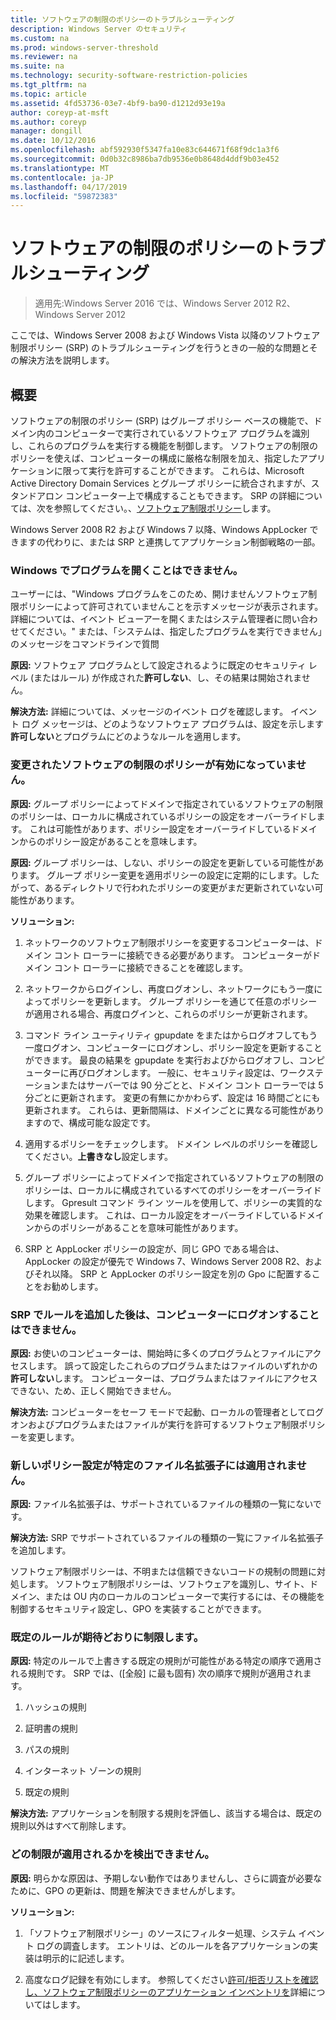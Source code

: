 ```yaml
---
title: ソフトウェアの制限のポリシーのトラブルシューティング
description: Windows Server のセキュリティ
ms.custom: na
ms.prod: windows-server-threshold
ms.reviewer: na
ms.suite: na
ms.technology: security-software-restriction-policies
ms.tgt_pltfrm: na
ms.topic: article
ms.assetid: 4fd53736-03e7-4bf9-ba90-d1212d93e19a
author: coreyp-at-msft
ms.author: coreyp
manager: dongill
ms.date: 10/12/2016
ms.openlocfilehash: abf592930f5347fa10e83c644671f68f9dc1a3f6
ms.sourcegitcommit: 0d0b32c8986ba7db9536e0b8648d4ddf9b03e452
ms.translationtype: MT
ms.contentlocale: ja-JP
ms.lasthandoff: 04/17/2019
ms.locfileid: "59872383"
---
```

# <a name="troubleshoot-software-restriction-policies"></a>ソフトウェアの制限のポリシーのトラブルシューティング

>適用先:Windows Server 2016 では、Windows Server 2012 R2、Windows Server 2012

ここでは、Windows Server 2008 および Windows Vista 以降のソフトウェア制限ポリシー (SRP) のトラブルシューティングを行うときの一般的な問題とその解決方法を説明します。

## <a name="introduction"></a>概要
ソフトウェアの制限のポリシー (SRP) はグループ ポリシー ベースの機能で、ドメイン内のコンピューターで実行されているソフトウェア プログラムを識別し、これらのプログラムを実行する機能を制御します。 ソフトウェアの制限のポリシーを使えば、コンピューターの構成に厳格な制限を加え、指定したアプリケーションに限って実行を許可することができます。 これらは、Microsoft Active Directory Domain Services とグループ ポリシーに統合されますが、スタンドアロン コンピューター上で構成することもできます。 SRP の詳細については、次を参照してください。、[ソフトウェア制限ポリシー](software-restriction-policies.md)します。

Windows Server 2008 R2 および Windows 7 以降、Windows AppLocker できますの代わりに、または SRP と連携してアプリケーション制御戦略の一部。

### <a name="windows-cannot-open-a-program"></a>Windows でプログラムを開くことはできません。
ユーザーには、"Windows プログラムをこのため、開けませんソフトウェア制限ポリシーによって許可されていませんことを示すメッセージが表示されます。 詳細については、イベント ビューアーを開くまたはシステム管理者に問い合わせてください。" または、「システムは、指定したプログラムを実行できません」のメッセージをコマンドラインで質問

**原因:** ソフトウェア プログラムとして設定されるように既定のセキュリティ レベル (またはルール) が作成された**許可しない**、し、その結果は開始されません。

**解決方法:** 詳細については、メッセージのイベント ログを確認します。 イベント ログ メッセージは、どのようなソフトウェア プログラムは、設定を示します**許可しない**とプログラムにどのようなルールを適用します。

### <a name="modified-software-restriction-policies-are-not-taking-effect"></a>変更されたソフトウェアの制限のポリシーが有効になっていません。
**原因:** グループ ポリシーによってドメインで指定されているソフトウェアの制限のポリシーは、ローカルに構成されているポリシーの設定をオーバーライドします。 これは可能性があります、ポリシー設定をオーバーライドしているドメインからのポリシー設定があることを意味します。

**原因:** グループ ポリシーは、しない、ポリシーの設定を更新している可能性があります。 グループ ポリシー変更を適用ポリシーの設定に定期的にします。したがって、あるディレクトリで行われたポリシーの変更がまだ更新されていない可能性があります。

**ソリューション:**

1.  ネットワークのソフトウェア制限ポリシーを変更するコンピューターは、ドメイン コント ローラーに接続できる必要があります。 コンピューターがドメイン コント ローラーに接続できることを確認します。

2.  ネットワークからログインし、再度ログオンし、ネットワークにもう一度によってポリシーを更新します。 グループ ポリシーを通じて任意のポリシーが適用される場合、再度ログインと、これらのポリシーが更新されます。

3.  コマンド ライン ユーティリティ gpupdate をまたはからログオフしてもう一度ログオン、コンピューターにログオンし、ポリシー設定を更新することができます。 最良の結果を gpupdate を実行およびからログオフし、コンピューターに再びログオンします。 一般に、セキュリティ設定は、ワークステーションまたはサーバーでは 90 分ごとと、ドメイン コント ローラーでは 5 分ごとに更新されます。 変更の有無にかかわらず、設定は 16 時間ごとにも更新されます。 これらは、更新間隔は、ドメインごとに異なる可能性がありますので、構成可能な設定です。

4.  適用するポリシーをチェックします。 ドメイン レベルのポリシーを確認してください。**上書きなし**設定します。

5.  グループ ポリシーによってドメインで指定されているソフトウェアの制限のポリシーは、ローカルに構成されているすべてのポリシーをオーバーライドします。 Gpresult コマンド ライン ツールを使用して、ポリシーの実質的な効果を確認します。 これは、ローカル設定をオーバーライドしているドメインからのポリシーがあることを意味可能性があります。

6.  SRP と AppLocker ポリシーの設定が、同じ GPO である場合は、AppLocker の設定が優先で Windows 7、Windows Server 2008 R2、およびそれ以降。 SRP と AppLocker のポリシー設定を別の Gpo に配置することをお勧めします。

### <a name="after-adding-a-rule-through-srp-you-cannot-log-on-to-your-computer"></a>SRP でルールを追加した後は、コンピューターにログオンすることはできません。
**原因:** お使いのコンピューターは、開始時に多くのプログラムとファイルにアクセスします。 誤って設定したこれらのプログラムまたはファイルのいずれかの**許可しない**します。 コンピューターは、プログラムまたはファイルにアクセスできない、ため、正しく開始できません。

**解決方法:** コンピューターをセーフ モードで起動、ローカルの管理者としてログオンおよびプログラムまたはファイルが実行を許可するソフトウェア制限ポリシーを変更します。

### <a name="a-new-policy-setting-is-not-applying-to-a-specific-file-name-extension"></a>新しいポリシー設定が特定のファイル名拡張子には適用されません。
**原因:** ファイル名拡張子は、サポートされているファイルの種類の一覧にないです。

**解決方法:** SRP でサポートされているファイルの種類の一覧にファイル名拡張子を追加します。

ソフトウェア制限ポリシーは、不明または信頼できないコードの規制の問題に対処します。 ソフトウェア制限ポリシーは、ソフトウェアを識別し、サイト、ドメイン、または OU 内のローカルのコンピューターで実行するには、その機能を制御するセキュリティ設定し、GPO を実装することができます。

### <a name="a-default-rule-is-not-restricting-as-expected"></a>既定のルールが期待どおりに制限します。
**原因:** 特定のルールで上書きする既定の規則が可能性がある特定の順序で適用される規則です。 SRP では、([全般] に最も固有) 次の順序で規則が適用されます。

1.  ハッシュの規則

2.  証明書の規則

3.  パスの規則

4.  インターネット ゾーンの規則

5.  既定の規則

**解決方法:** アプリケーションを制限する規則を評価し、該当する場合は、既定の規則以外はすべて削除します。

### <a name="unable-to-discover-which-restrictions-are-applied"></a>どの制限が適用されるかを検出できません。
**原因:** 明らかな原因は、予期しない動作ではありませんし、さらに調査が必要なために、GPO の更新は、問題を解決できませんがします。

**ソリューション:**

1.  「ソフトウェア制限ポリシー」のソースにフィルター処理、システム イベント ログの調査します。 エントリは、どのルールを各アプリケーションの実装は明示的に記述します。

2.  高度なログ記録を有効にします。 参照してください[許可/拒否リストを確認し、ソフトウェア制限ポリシーのアプリケーション インベントリを](software-restriction-policies.md)詳細についてはします。


